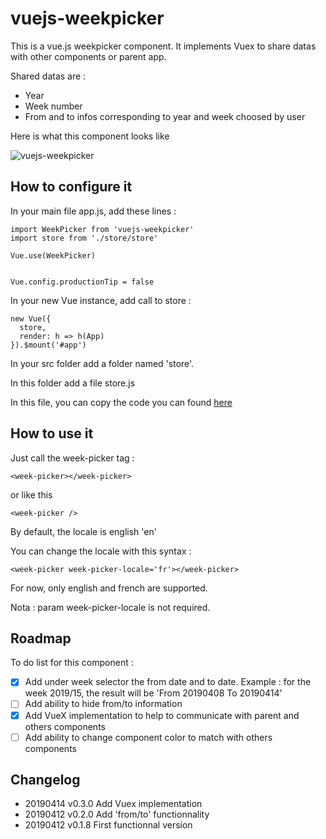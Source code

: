 # vuejs-weekpicker

This is a vue.js weekpicker component. It implements Vuex to share datas with other components or parent app.

Shared datas  are :

- Year
- Week number
- From and to infos corresponding to year and week choosed by user

Here is what this component looks like

![vuejs-weekpicker](https://user-images.githubusercontent.com/425998/56010974-fe95b100-5ce5-11e9-8136-180d7535e352.png)


## How to configure it

In your main file app.js, add these lines :

```
import WeekPicker from 'vuejs-weekpicker'
import store from './store/store'

Vue.use(WeekPicker)


Vue.config.productionTip = false

```

In your new Vue instance, add call to store : 

```
new Vue({
  store,
  render: h => h(App)
}).$mount('#app')
```

In your src folder add a folder named 'store'.

In this folder add a file store.js

In this file, you can copy the code you can found [here](https://github.com/itanea/vuejs-weekpicker/blob/master/src/store/store.js)

## How to use it 

Just call the week-picker tag :

```
<week-picker></week-picker>
```

or like this 

```
<week-picker />
```

By default, the locale is english 'en'

You can change the locale with this syntax :

```
<week-picker week-picker-locale='fr'></week-picker>
```

For now, only english and french are supported.

Nota : param week-picker-locale is not required.

## Roadmap

To do list for this component :

- [X] Add under week selector the from date and to date. Example : for the week 2019/15, the result will be 'From 20190408 To 20190414'
- [ ] Add ability to hide from/to information
- [X] Add VueX implementation to help to communicate with parent and others components
- [ ] Add ability to change component color to match with others components

## Changelog
- 20190414 v0.3.0 Add Vuex implementation
- 20190412 v0.2.0 Add 'from/to' functionnality
- 20190412 v0.1.8 First functionnal version 
